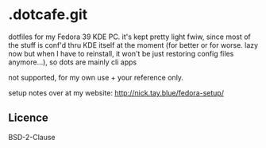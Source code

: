 # .dotcafe.git

dotfiles for my Fedora 39 KDE PC. it's kept pretty light fwiw, since most of the stuff is conf'd thru KDE itself at the moment (for better or for worse. lazy now but when I have to reinstall, it won't be just restoring config files anymore...), so dots are mainly cli apps

not supported, for my own use + your reference only.

setup notes over at my website: http://nick.tay.blue/fedora-setup/

## Licence

BSD-2-Clause
